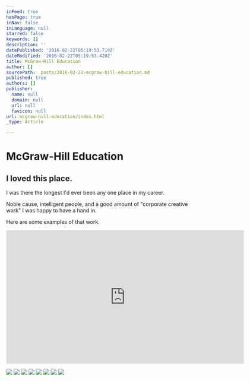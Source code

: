 ```yaml
---
inFeed: true
hasPage: true
inNav: false
inLanguage: null
starred: false
keywords: []
description: ''
datePublished: '2016-02-22T05:19:53.719Z'
dateModified: '2016-02-22T05:19:53.420Z'
title: McGraw-Hill Education
author: []
sourcePath: _posts/2016-02-22-mcgraw-hill-education.md
published: true
authors: []
publisher:
  name: null
  domain: null
  url: null
  favicon: null
url: mcgraw-hill-education/index.html
_type: Article

---
```

# McGraw-Hill Education

## I loved this place. 

I was there the longest I'd ever been any one place in my career. 

Noble cause, intelligent people, and a good amount of "corporate creative work" I was happy to have a hand in. 

Here are some examples of that work. 

<iframe width="640" height="360" src="https://www.youtube.com/embed/Ze__F2I2qU4" frameborder="0" allowfullscreen="" style=""></iframe>

![](https://the-grid-user-content.s3-us-west-2.amazonaws.com/501d8042-3c11-4d74-969d-c4438ed01d23.jpg)
![](https://the-grid-user-content.s3-us-west-2.amazonaws.com/02c97494-f40a-49a8-a220-607d906fae03.jpg)
![](https://the-grid-user-content.s3-us-west-2.amazonaws.com/7ab8ca77-1286-481a-a0bc-0a70b0ec9b8a.jpg)
![](https://the-grid-user-content.s3-us-west-2.amazonaws.com/c99a9fc2-7015-45d0-9ba5-f5b466e6f73a.jpg)
![](https://the-grid-user-content.s3-us-west-2.amazonaws.com/d17c21aa-8c52-4dcd-8d67-742128a49d36.jpg)
![](https://the-grid-user-content.s3-us-west-2.amazonaws.com/76b264f7-cee2-40c1-bdfd-853c5ec3459c.jpg)
![](https://the-grid-user-content.s3-us-west-2.amazonaws.com/f6be629f-fea1-4538-a804-de7c1e02809d.jpg)
![](https://the-grid-user-content.s3-us-west-2.amazonaws.com/448b4fc8-eb5f-40bb-90c1-db2de0a9f212.jpg)